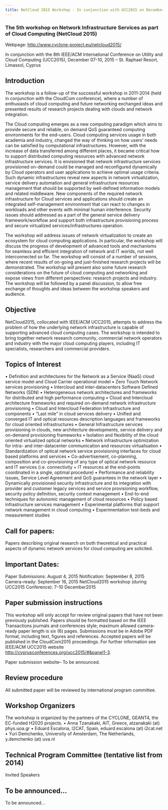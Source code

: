 ```yaml
---
title: NetCloud 2015 Workshop - In conjunction with UCC2015 on December 07-10, 2015, Limassol, Cyprus
---
```


### The 5th workshop on Network Infrastructure Services as part of Cloud Computing (NetCloud 2015)
Webpage: http://www.cyclone-project.eu/netcloud2015/

In conjunction with the 8th IEEE/ACM International Conference on Utility and Cloud Computing (UCC2015), 
December 07-10, 2015 – St. Raphael Resort, Limassol, Cyprus

## Introduction	

The workshop is a follow-up of the successful workshop in 2011-2014 (held in conjunction with the CloudCom conference), where a number of enthusiasts of cloud computing and future networking exchanged ideas and presented results of research projects dealing with clouds and network integration.  

The Cloud computing emerges as a new computing paradigm which aims to provide secure and reliable, on demand QoS guaranteed computing environments for the end-users. Cloud computing services usage in both academia and industry, changed the way of thinking on how users’ needs can be satisfied by computational infrastructures. However, with the increase of data transferred among different places, it became critical how to support distributed computing resources with advanced network infrastructure services. It is envisioned that network infrastructure services provisioned on-demand could be managed and reconfigured dynamically by Cloud operators and user applications to achieve optimal usage criteria. Such dynamic infrastructures reveal new aspects in network virtualization, service delivery automation and general infrastructure resources management that should be supported by well-defined information models and related middleware. New components of the required network infrastructure for Cloud services and applications should create an integrated self-management environment that can react to changes in workloads and other events with minimal human interference. Security issues should addressed as a part of the general service delivery framework/workflow and support both infrastructure provisioning process and secure virtualized services/infrastructures operation.

The workshop will address issues of network virtualization to create an ecosystem for cloud computing applications. In particular, the workshop will discuss the progress of development of advanced tools and mechanisms for seamless and efficient integration of network and IT worlds, not well interconnected so far. 
The workshop will consist of a number of sessions, where recent results of on-going and just-finished research projects will be demonstrated. The workshop will present also some future research considerations on the future of cloud computing and networking and expose views from different perspectives: research projects and industry.
The workshop will be followed by a panel discussion, to allow free exchange of thoughts and ideas between the workshop speakers and audience. 

## Objective 

NetCloud2015, collocated with IEEE/ACM UCC2015, attempts to address the problem of how the underlying network infrastructure is capable of supporting advanced cloud computing cases. The workshop is intended to bring together network research community, commercial network operators and industry with the major cloud computing players, including IT specialists, researchers and commercial providers. 

## Topics of Interest
•	Definition and architectures for the Network as a Service (NaaS) cloud service model and Cloud Carrier operational model
•	Zero Touch Network services provisioning
•	Intercloud and inter-datacenters Software Defined Networks (SDN)
•	Heterogeneous network architectures and frameworks for distributed and high performance computing
•	Cloud and Intercloud architecture frameworks and required on-demand network infrastructure provisioning
•	Cloud and Intercloud Federation Infrastructure and components
•	“Last mile” in cloud services delivery
•	Unified and converged IT and optical resources description languages and frameworks for cloud oriented infrastructures
•	General Infrastructure services provisioning in clouds, new architecture developments, service delivery and on-demand provisioning frameworks 
•	Isolation and flexibility of the cloud oriented virtualized optical networks
•	Network infrastructure optimization for intra- and inter-datacenter communication  and resources virtualisation
•	Standardization of optical network service provisioning interfaces for cloud based platforms and services 
•	Co-advertisement, co-planning, composition and co-provisioning of any type of optical network resource and IT services (i.e. connectivity + IT resources at the end-points coordinated in a single, optimal procedure)
•	Performance and reliability issues, Service Level Agreement and QoS guarantees in the network layer
•	Dynamically provisioned security infrastructure and its integration with provider and customer legacy services and service provisioning workflow, security policy definition, security context management
•	End-to-end techniques for autonomic management of cloud resources
•	Policy based infrastructure services management
•	Experimental platforms that support network management in cloud computing
•	Experimentation test-beds and measurement studies

## Call for papers:

Papers describing original research on both theoretical and practical aspects of dynamic network services for cloud computing are solicited.

## Important Dates:

Paper Submissions: August 4, 2015 
Notification: September 8, 2015
Camera-ready: September 16, 2015 
NetCloud2015 workshop (during UCC2015 Conference): 7-10 December2015 

## Paper submission instructions

This workshop will only accept for review original papers that have not been previously published. Papers should be formatted based on the IEEE Transactions journals and conferences style; maximum allowed camera-ready paper length is six (6) pages. Submissions must be in Adobe PDF format, including text, figures and references.
Accepted papers will be published in the CloudCom2015 proceedings. For further information see IEEE/ACM UCC2015 website http://cyprusconferences.org/ucc2015/#&panel1-3. 

Paper submission website– To be announced.

## Review procedure 

All submitted paper will be reviewed by international program committee.

## Workshop Organizers

The workshop is organized by the partners of the CYCLONE, GEANT4, the EC-funded H2020 projects. 
•	Anna Tzanakaki, AIT, Greece, atzanakaki (at) phys.uoa.gr
•	Eduard Escalona, I2CAT, Spain, eduard.escalona (at) i2cat.net
•	Yuri Demchenko, University of Amsterdam, The Netherlands, y.demchenko (at) uva.nl 

## Technical Program Committee (tentative list from 2014)

Invited Speakers

## To be announced…

To be announced…
